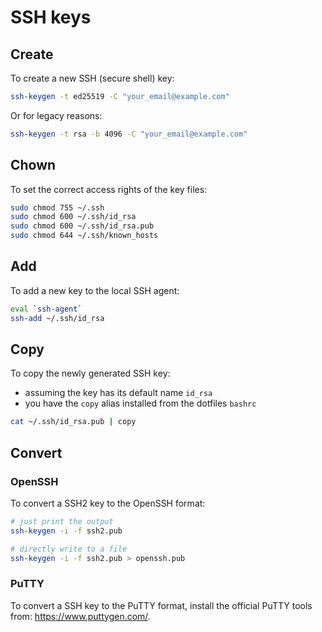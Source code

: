 # SSH keys

## Create

To create a new SSH (secure shell) key:

```sh
ssh-keygen -t ed25519 -C "your_email@example.com"
```

Or for legacy reasons:

```sh
ssh-keygen -t rsa -b 4096 -C "your_email@example.com"
```

## Chown

To set the correct access rights of the key files:

```sh
sudo chmod 755 ~/.ssh
sudo chmod 600 ~/.ssh/id_rsa
sudo chmod 600 ~/.ssh/id_rsa.pub
sudo chmod 644 ~/.ssh/known_hosts
```

## Add

To add a new key to the local SSH agent:

```sh
eval `ssh-agent`
ssh-add ~/.ssh/id_rsa
```

## Copy

To copy the newly generated SSH key:

- assuming the key has its default name `id_rsa`
- you have the `copy` alias installed from the dotfiles `bashrc`

```sh
cat ~/.ssh/id_rsa.pub | copy
```

## Convert

### OpenSSH 

To convert a SSH2 key to the OpenSSH format:

```sh
# just print the output
ssh-keygen -i -f ssh2.pub

# directly write to a file
ssh-keygen -i -f ssh2.pub > openssh.pub
```

### PuTTY

To convert a SSH key to the PuTTY format, install the official PuTTY tools from: <https://www.puttygen.com/>.